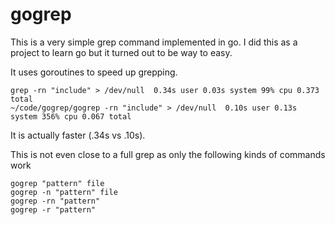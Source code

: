 # gogrep

This is a very simple grep command implemented in go. I did this as a project
to learn go but it turned out to be way to easy.

It uses goroutines to speed up grepping.

```shell
grep -rn "include" > /dev/null  0.34s user 0.03s system 99% cpu 0.373 total
~/code/gogrep/gogrep -rn "include" > /dev/null  0.10s user 0.13s system 356% cpu 0.067 total
```

It is actually faster (.34s vs .10s).

This is not even close to a full grep as only the following kinds of commands work

```shell
gogrep "pattern" file
gogrep -n "pattern" file
gogrep -rn "pattern"
gogrep -r "pattern"
```
